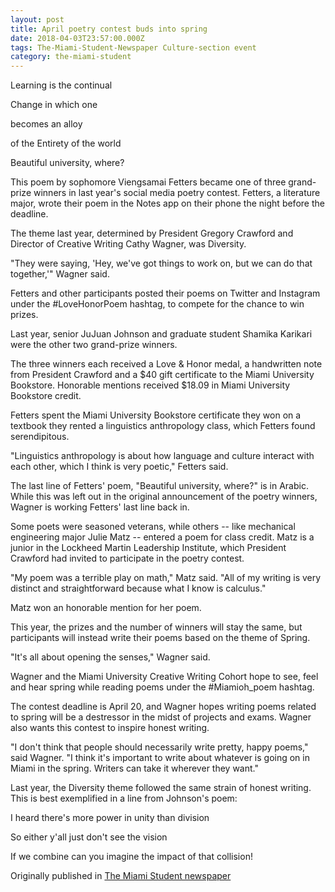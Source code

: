 ```yaml
---
layout: post
title: April poetry contest buds into spring
date: 2018-04-03T23:57:00.000Z
tags: The-Miami-Student-Newspaper Culture-section event
category: the-miami-student
---
```

Learning is the continual

Change in which one

becomes an alloy

of the Entirety of the world

Beautiful university, where?

This poem by sophomore Viengsamai Fetters became one of three grand-prize winners in last year's social media poetry contest. Fetters, a literature major, wrote their poem in the Notes app on their phone the night before the deadline.

The theme last year, determined by President Gregory Crawford and Director of Creative Writing Cathy Wagner, was Diversity.

"They were saying, 'Hey, we've got things to work on, but we can do that together,'" Wagner said.

Fetters and other participants posted their poems on Twitter and Instagram under the #LoveHonorPoem hashtag, to compete for the chance to win prizes.

Last year, senior JuJuan Johnson and graduate student Shamika Karikari were the other two grand-prize winners.

The three winners each received a Love & Honor medal, a handwritten note from President Crawford and a $40 gift certificate to the Miami University Bookstore. Honorable mentions received $18.09 in Miami University Bookstore credit.

Fetters spent the Miami University Bookstore certificate they won on a textbook they rented a linguistics anthropology class, which Fetters found serendipitous.

"Linguistics anthropology is about how language and culture interact with each other, which I think is very poetic," Fetters said.

The last line of Fetters' poem, "Beautiful university, where?" is in Arabic. While this was left out in the original announcement of the poetry winners, Wagner is working Fetters' last line back in.

Some poets were seasoned veterans, while others -- like mechanical engineering major Julie Matz -- entered a poem for class credit. Matz is a junior in the Lockheed Martin Leadership Institute, which President Crawford had invited to participate in the poetry contest.

"My poem was a terrible play on math," Matz said. "All of my writing is very distinct and straightforward because what I know is calculus."

Matz won an honorable mention for her poem.

This year, the prizes and the number of winners will stay the same, but participants will instead write their poems based on the theme of Spring.

"It's all about opening the senses," Wagner said.

Wagner and the Miami University Creative Writing Cohort hope to see, feel and hear spring while reading poems under the #Miamioh_poem hashtag.

The contest deadline is April 20, and Wagner hopes writing poems related to spring will be a destressor in the midst of projects and exams. Wagner also wants this contest to inspire honest writing.

"I don't think that people should necessarily write pretty, happy poems," said Wagner. "I think it's important to write about whatever is going on in Miami in the spring. Writers can take it wherever they want."

Last year, the Diversity theme followed the same strain of honest writing. This is best exemplified in a line from Johnson's poem:

I heard there's more power in unity than division

So either y'all just don't see the vision

If we combine can you imagine the impact of that collision!

Originally published in [The Miami Student newspaper](https://www.miamistudent.net/article/2018/04/april-poetry-contest-buds-into-spring?ct=content_open&cv=cbox_latest)